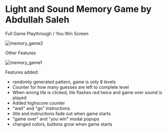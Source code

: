 # Light and Sound Memory Game by Abdullah Saleh

Full Game Playthrough / You Win Screen 

![memory_game2](https://user-images.githubusercontent.com/88620119/160011422-63b6a024-a047-4dd8-8ff2-5a85892d0532.gif)



Other Features

![memory_game1](https://user-images.githubusercontent.com/88620119/160011460-4adb8768-83e9-4aff-930f-cacf0c326f9a.gif)


Features added: 
- randomly generated pattern, game is only 8 levels 
- Counter for how many guesses are left to complete level
- When wrong tile is clicked, tile flashes red twice and game over sound is played
- Added highscore counter
- "wait" and "go" instructions 
- title and instructions fade out when game starts 
- "game over" and "you win" modal popups 
- changed colors, buttons grow when game starts
